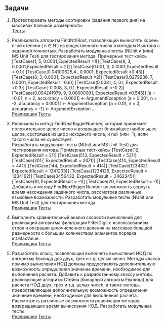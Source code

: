 ## Задачи

1. Протестировать методы сортировки (задания первого дня) на массивах большой размерности.<br/>
[Тесты](https://github.com/IlyaDvortsevoy/NET.S.2018.Dvortsevoy.01/blob/master/Sort.Tests/UnitTest1.cs)

2. Реализовать алгоритм FindNthRoot, позволяющий вычислять корень n-ой степени ( n ∈ N ) из вещественного числа а методом Ньютона с заданной точностью. Разработать модульные тесты (NUnit и (или) MS Unit Test) для тестирования метода. Примерные тест кейсы:
    [TestCase(1, 5, 0.0001,ExpectedResult =1)]
    [TestCase(8, 3, 0.0001,ExpectedResult = 2)]
    [TestCase(0.001, 3, 0.0001,ExpectedResult = 0.1)]
    [TestCase(0.04100625,4 , 0.0001, ExpectedResult =0.45)]
    [TestCase(8, 3, 0.0001, ExpectedResult =2)]
    [TestCase(0.0279936, 7, 0.0001, ExpectedResult =0.6)]
    [TestCase(0.0081, 4, 0.1, ExpectedResult =0.3)]
    [TestCase(-0.008, 3, 0.1, ExpectedResult =-0.2)]
    [TestCase(0.004241979, 9, 0.00000001, ExpectedResult =0.545)]
    [a = -0.01, n = 2, accurancy = 0.0001] <- ArgumentException
    [a = 0.001, n = -2, accurancy = 0.0001] <- ArgumentException
    [a = 0.01, n = 2, accurancy = -1] <- ArgumentException	...<br/>
[Реализация](https://github.com/IlyaDvortsevoy/NET.S.2018.Dvortsevoy.03/blob/master/Algorithm/Algorithms.cs)
[Тесты](https://github.com/IlyaDvortsevoy/NET.S.2018.Dvortsevoy.03/blob/master/Algorithm.Tests/AlgorithmTests.cs)

3. Реализовать метод FindNextBiggerNumber, который принимает положительное целое число и возвращает ближайшее наибольшее целое, состоящее из цифр исходного числа, и null (или -1), если такого числа не существует.<br/>
Разработать модульные тесты (NUnit или MS Unit Test) для тестирования метода. Примерные тест-кейсы
    [TestCase(12, ExpectedResult = 21)]
    [TestCase(513, ExpectedResult = 531)]
    [TestCase(2017, ExpectedResult = 2071)]
    [TestCase(414, ExpectedResult = 441)]
    [TestCase(144, ExpectedResult = 414)]
    [TestCase(1234321, ExpectedResult = 1241233)]
    [TestCase(1234126, ExpectedResult = 1234162)]
    [TestCase(3456432, ExpectedResult = 3462345)]
    [TestCase(10, ExpectedResult = -1)]
    [TestCase(20, ExpectedResult = -1)]
Добавить к методу FindNextBiggerNumber возможность вернуть время нахождения заданного числа, рассмотрев различные языковые возможности. Разработать модульные тесты (NUnit или MS Unit Test) для тестирования метода.<br/>
[Реализация](https://github.com/IlyaDvortsevoy/NET.S.2018.Dvortsevoy.03/blob/master/Algorithm/Algorithms.cs)
[Тесты](https://github.com/IlyaDvortsevoy/NET.S.2018.Dvortsevoy.03/blob/master/Algorithm.Tests/AlgorithmTests.cs)

4. Выполнить сравнительный анализ скорости вычислений для реализаций алгоритма фильтрации FilterDigit с использованием строк и операции целочисленного деления на массивах большой размерности с большим количеством элементов порядка int.MaxValue.<br/>
[Реализация](https://github.com/IlyaDvortsevoy/NET.S.2018.Dvortsevoy.03/blob/master/CompareRealization/AlgorithmVariants.cs)
[Тесты](https://github.com/IlyaDvortsevoy/NET.S.2018.Dvortsevoy.03/blob/master/CompareRealization.Tests/CompareRealizationTests.cs)

5. Разработать класс, позволяющий выполнять вычисления НОД по алгоритму Евклида для двух, трех и т.д. целых чисел. Методы класса помимо вычисления НОД должны предоставлять дополнительную возможность определения значение времени, необходимое для выполнения расчета. Добавить к разработанному классу методы, реализующие алгоритм Стейна (бинарный алгоритм Евклида) для расчета НОД двух, трех и т.д. целых чисел, а также методы, предоставляющие дополнительную возможность определения значение времени, необходимое для выполнения расчета. Рассмотреть различные возможности реализации методов, возвращающих время вычисления НОД. Разработать модульные тесты.<br/>
[Реализация](https://github.com/IlyaDvortsevoy/NET.S.2018.Dvortsevoy.03/blob/master/GcdAlgorithms/Gcd.cs)
[Тесты](https://github.com/IlyaDvortsevoy/NET.S.2018.Dvortsevoy.03/blob/master/GcdAlgorithms.Tests/GcdTests.cs)
